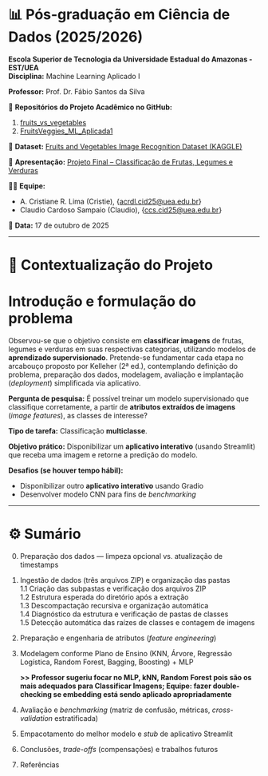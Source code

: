 # 📊 Pós-graduação em Ciência de Dados (2025/2026)  

**Escola Superior de Tecnologia da Universidade Estadual do Amazonas - EST/UEA**  
**Disciplina:** Machine Learning Aplicado I  

**Professor:** Prof. Dr. Fábio Santos da Silva

📂 **Repositórios do Projeto Acadêmico no GitHub:**  
1. [fruits_vs_vegetables](https://github.com/csampaio2/fruits_vs_vegetables)  
2. [FruitsVeggies_ML_Aplicada1](https://github.com/Cristie-Lima/FruitsVeggies_ML_Aplicada1)

📂 **Dataset:** [Fruits and Vegetables Image Recognition Dataset (KAGGLE)](https://www.kaggle.com/datasets/kritikseth/fruit-and-vegetable-image-recognition/data)

📂 **Apresentação:** [Projeto Final – Classificação de Frutas, Legumes e Verduras](https://notebooksharing.space/view/cee47e5603ebbaed272c4b8905a06ba44bd21ac0e30796fdd7c4de92b96b6687#displayOptions=show-linenos%7Chide-inputs)  


👩‍🎓 **Equipe:**  
- A. Cristiane R. Lima (Cristie), {acrdl.cid25@uea.edu.br}
- Claudio Cardoso Sampaio (Claudio), {ccs.cid25@uea.edu.br}

📅 **Data:** 17 de outubro de 2025  

---

# 📌 Contextualização do Projeto

# Introdução e formulação do problema

Observou-se que o objetivo consiste em **classificar imagens** de frutas, legumes e verduras em suas respectivas categorias, utilizando modelos de **aprendizado supervisionado**. Pretende-se fundamentar cada etapa no arcabouço proposto por Kelleher (2ª ed.), contemplando definição do problema, preparação dos dados, modelagem, avaliação e implantação (*deployment*) simplificada via aplicativo.

**Pergunta de pesquisa:** É possível treinar um modelo supervisionado que classifique corretamente, a partir de **atributos extraídos de imagens** (*image features*), as classes de interesse?

**Tipo de tarefa:** Classificação **multiclasse**.

**Objetivo prático:** Disponibilizar um **aplicativo interativo** (usando Streamlit) que receba uma imagem e retorne a predição do modelo.

**Desafios (se houver tempo hábil):**
- Disponibilizar outro **aplicativo interativo** usando Gradio
- Desenvolver modelo CNN para fins de _benchmarking_

---

# ⚙️ Sumário
0. Preparação dos dados — limpeza opcional vs. atualização de timestamps  
1. Ingestão de dados (três arquivos ZIP) e organização das pastas  
1.1 Criação das subpastas e verificação dos arquivos ZIP  
1.2 Estrutura esperada do diretório após a extração  
1.3 Descompactação recursiva e organização automática  
1.4 Diagnóstico da estrutura e verificação de pastas de classes  
1.5 Detecção automática das raízes de classes e contagem de imagens  
2. Preparação e engenharia de atributos (*feature engineering*)  
3. Modelagem conforme Plano de Ensino (KNN, Árvore, Regressão Logística, Random Forest, Bagging, Boosting) + MLP

    **>> Professor sugeriu focar no MLP, kNN, Random Forest pois são os mais adequados para Classificar Imagens; Equipe: fazer double-checking se embedding está sendo aplicado apropriadamente**
4. Avaliação e *benchmarking* (matriz de confusão, métricas, *cross-validation* estratificada)  
5. Empacotamento do melhor modelo e *stub* de aplicativo Streamlit  
6. Conclusões, *trade-offs* (compensações) e trabalhos futuros  
7. Referências
